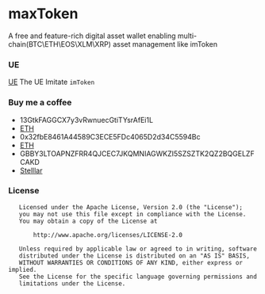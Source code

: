# maxToken
A free and feature-rich digital asset wallet enabling multi-chain(BTC\ETH\EOS\XLM\XRP) asset management like imToken



### UE
[UE](https://free.modao.cc/app/QETyN7mgKzSvRsADDwQHZ6EHfmTf2h9)
The UE Imitate `imToken`

### Buy me a coffee
- 13GtkFAGGCX7y3vRwnuecGtiTYsrAfEi1L
- [ETH](docs/BTC.png)
- 0x32fbE8461A44589C3ECE5FDc4065D2d34C5594Bc
- [ETH](docs/ETH.png)
- GBBY3LTOAPNZFRR4QJCEC7JKQMNIAGWKZI5SZSZTK2QZ2BQGELZFCAKD
- [Stelllar](docs/Stelllar.png)

### License

```
   Licensed under the Apache License, Version 2.0 (the "License");
   you may not use this file except in compliance with the License.
   You may obtain a copy of the License at

       http://www.apache.org/licenses/LICENSE-2.0

   Unless required by applicable law or agreed to in writing, software
   distributed under the License is distributed on an "AS IS" BASIS,
   WITHOUT WARRANTIES OR CONDITIONS OF ANY KIND, either express or implied.
   See the License for the specific language governing permissions and
   limitations under the License.
```
